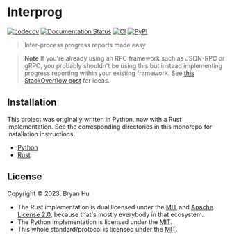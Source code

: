 # Interprog

[![codecov](https://codecov.io/gh/ThatXliner/interprog/branch/main/graph/badge.svg)](https://codecov.io/gh/ThatXliner/interprog) [![Documentation Status](https://readthedocs.org/projects/interprog/badge/?version=latest)](https://interprog.readthedocs.io/en/latest/?badge=latest) [![CI](https://github.com/ThatXliner/interprog/actions/workflows/ci.yml/badge.svg?branch=main)](https://github.com/ThatXliner/interprog/actions/workflows/ci.yml) [![PyPI](https://img.shields.io/pypi/v/interprog)](https://pypi.org/project/interprog)

> Inter-process progress reports made easy

> **Note**
> If you're already using an RPC framework such as JSON-RPC or gRPC, you probably shouldn't be using this but instead implementing progress reporting within your existing framework. See [this StackOverflow post](https://stackoverflow.com/questions/64352861/is-there-a-way-to-get-progress-messages-from-grpc-request) for ideas.

## Installation

This project was originally written in Python, now with a Rust implementation. See the corresponding directories in this monorepo for installation instructions.

- [Python](./src/python)
- [Rust](./src/rust)

## License

Copyright © 2023, Bryan Hu

- The Rust implementation is dual licensed under the [MIT](https://opensource.org/license/mit/) and [Apache License 2.0](https://www.apache.org/licenses/LICENSE-2.0), because that's mostly everybody in that ecosystem.
- The Python implementation is licensed under the [MIT](https://opensource.org/license/mit/).
- This whole standard/protocol is licensed under the [MIT](https://opensource.org/license/mit/).

